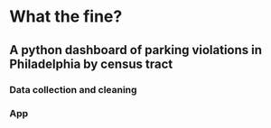 # What the fine?
## A python dashboard of parking violations in Philadelphia by census tract
### Data collection and cleaning

### App

